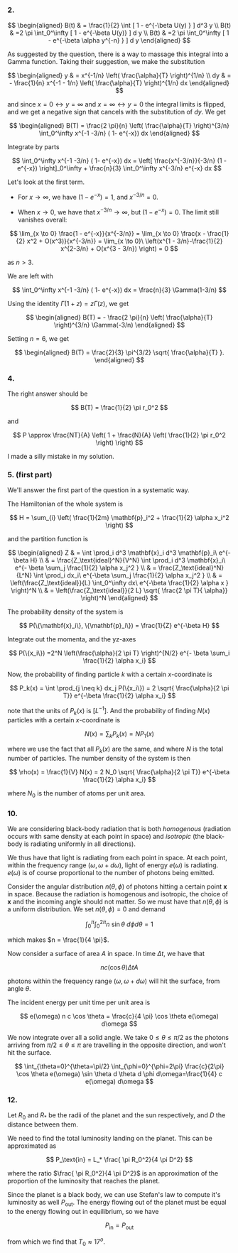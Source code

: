 
### 2. 

$$
\begin{aligned}
B(t) & = \frac{1}{2} \int [ 1 - e^{-\beta U(y) } ] d^3 y \\
B(t) & =2 \pi \int_0^\infty [ 1 - e^{-\beta U(y)} ] d y \\
B(t) & =2 \pi \int_0^\infty [ 1 - e^{-\beta \alpha y^{-n} } ] d y
\end{aligned}
$$

As suggested by the question, there is a way to massage this integral into a Gamma function. Taking their suggestion, we make the substitution

$$
\begin{aligned}
y & = x^{-1/n} \left( \frac{\alpha}{T} \right)^{1/n} \\
dy & = - \frac{1}{n} x^{-1 - 1/n} \left( \frac{\alpha}{T} \right)^{1/n}  dx
\end{aligned}
$$

and since $x = 0 \leftrightarrow y = \infty$ and $x = \infty \leftrightarrow y = 0$ the integral limits is flipped, and we get a negative sign that cancels with the substitution of $dy$. We get

$$
\begin{aligned}
B(T) = \frac{2 \pi}{n} \left( \frac{\alpha}{T} \right)^{3/n} \int_0^\infty x^{-1 -3/n} ( 1- e^{-x}) dx
\end{aligned}
$$

Integrate by parts

$$
\int_0^\infty x^{-1 -3/n} ( 1- e^{-x}) dx = \left[ \frac{x^{-3/n}}{-3/n} (1 - e^{-x}) \right]_0^\infty + \frac{n}{3} \int_0^\infty x^{-3/n} e^{-x} dx
$$

Let's look at the first term.

- For $x \to \infty$, we have $(1 - e^{-x}) = 1$, and $x^{-3/n} = 0$.

- When $x \to 0$, we have that $x^{-3/n} \to \infty$, but $(1 - e^{-x}) = 0$. The limit still vanishes overall:

$$
\lim_{x \to 0} \frac{1 - e^{-x}}{x^{-3/n}} = \lim_{x \to 0} \frac{x - \frac{1}{2} x^2 + O(x^3)}{x^{-3/n}} = \lim_{x \to 0}\ \left(x^{1 - 3/n}-\frac{1}{2} x^{2-3/n} + O(x^{3 - 3/n}) \right) = 0
$$

as $n > 3$.

We are left with

$$
\int_0^\infty x^{-1 -3/n} ( 1- e^{-x}) dx =  \frac{n}{3} \Gamma(1-3/n)
$$

Using the identity $\Gamma(1 + z) = z \Gamma(z)$, we get

$$
\begin{aligned}
B(T) = - \frac{2 \pi}{n} \left( \frac{\alpha}{T} \right)^{3/n} \Gamma(-3/n)
\end{aligned}
$$

Setting $n=6$, we get

$$
\begin{aligned}
B(T) = \frac{2}{3} \pi^{3/2} \sqrt{ \frac{\alpha}{T} }.
\end{aligned}
$$

### 4.

The right answer should be

$$
B(T) = \frac{1}{2} \pi r_0^2
$$

and

$$
P \approx \frac{NT}{A} \left( 1 + \frac{N}{A} \left( \frac{1}{2} \pi r_0^2 \right) \right)
$$

I made a silly mistake in my solution.

### 5. (first part)

We'll answer the first part of the question in a systematic way.

The Hamiltonian of the whole system is

$$
H = \sum_{i} \left( \frac{1}{2m} \mathbf{p}_i^2 + \frac{1}{2} \alpha x_i^2  \right)
$$

and the partition function is

$$
\begin{aligned}
Z & = \int \prod_i d^3 \mathbf{x}_i d^3 \mathbf{p}_i\ e^{-\beta H} \\
& = \frac{Z_\text{ideal}^N}{V^N} \int \prod_i d^3 \mathbf{x}_i\ e^{- \beta \sum_j  \frac{1}{2} \alpha x_j^2 } \\
& = \frac{Z_\text{ideal}^N}{L^N} \int \prod_i dx_i\ e^{-\beta   \sum_j \frac{1}{2} \alpha x_j^2 } \\
& =  \left(\frac{Z_\text{ideal}}{L} \int_0^\infty dx\ e^{-\beta \frac{1}{2} \alpha x } \right)^N \\
& = \left(\frac{Z_\text{ideal}}{2 L} \sqrt{ \frac{2 \pi T}{ \alpha}} \right)^N
\end{aligned}
$$

The probability density of the system is

$$
P(\{\mathbf{x}_i\}, \{\mathbf{p}_i\}) = \frac{1}{Z} e^{-\beta H}
$$

Integrate out the momenta, and the yz-axes

$$
P(\{x_i\}) =2^N \left(\frac{\alpha}{2 \pi T} \right)^{N/2} e^{- \beta \sum_i \frac{1}{2} \alpha x_i}
$$

Now, the probability of finding particle $k$ with a certain $x$-coordinate is

$$
P_k(x) = \int \prod_{j \neq k} dx_j P(\{x_i\}) = 2 \sqrt{ \frac{\alpha}{2 \pi T}} e^{-\beta \frac{1}{2} \alpha x_i}
$$

note that the units of $P_k(x)$ is $[L^{-1}]$. And the probability of finding $N(x)$ particles with a certain $x$-coordinate is

$$
N(x) = \sum_k P_k(x) = NP_1(x)
$$

where we use the fact that all $P_k(x)$ are the same, and where $N$ is the total number of particles. The number density of the system is then

$$
\rho(x) = \frac{1}{V} N(x) = 2 N_0 \sqrt{ \frac{\alpha}{2 \pi T}} e^{-\beta \frac{1}{2} \alpha x_i}
$$

where $N_0$ is the number of atoms per unit area.

### 10.

We are considering black-body radiation that is both *homogenous* (radiation occurs with same density at each point in space) and *isotropic* (the black-body is radiating uniformly in all directions).

We thus have that light is radiating from each point in space. At each point, within the frequency range $(\omega, \omega + d\omega)$, light of energy $e(\omega)$ is radiating. $e(\omega)$ is of course proportional to the number of photons being emitted.

Consider the angular distribution $n(\theta, \phi)$ of photons hitting a certain point $\mathbf{x}$ in space. Because the radiation is homogenous and isotropic, the choice of $\mathbf{x}$ and the incoming angle should not matter. So we must have that $n(\theta, \phi)$ is a uniform distribution. We set $n(\theta, \phi) = 0$ and demand

$$
\int_0^{\pi} \int_0^{2\pi} n\ \sin \theta\ d\phi d\theta = 1
$$

which makes $n = \frac{1}{4 \pi}$.

Now consider a surface of area $A$ in space. In time $\Delta t$, we have that 

$$
n c (\cos \theta) \Delta t A
$$

photons within the frequency range $(\omega, \omega + d\omega)$ will hit the surface, from angle $\theta$.

The incident energy per unit time per unit area is

$$
e(\omega) n c \cos \theta = \frac{c}{4 \pi} \cos \theta e(\omega) d\omega
$$

We now integrate over all a solid angle. We take $0 \leq \theta \leq \pi / 2$ as the photons arriving from $\pi/2 \leq \theta \leq \pi$ are travelling in the opposite direction, and won't hit the surface.

$$
\int_{\theta=0}^{\theta=\pi/2} \int_{\phi=0}^{\phi=2\pi} \frac{c}{2\pi} \cos \theta e(\omega) \sin \theta d \theta d \phi  d\omega=\frac{1}{4} c e(\omega) d\omega
$$

### 12.

Let $R_0$ and $R_*$ be the radii of the planet and the sun respectively, and $D$ the distance between them.

We need to find the total luminosity landing on the planet. This can be approximated as

$$
P_\text{in} = L_* \frac{ \pi R_0^2}{4 \pi D^2}
$$

where the ratio $\frac{ \pi R_0^2}{4 \pi D^2}$ is an approximation of the proportion of the luminosity that reaches the planet.

Since the planet is a black body, we can use Stefan's law to compute it's luminosity as well $P_\text{out}$. The energy flowing out of the planet must be equal to the energy flowing out in equilibrium, so we have

$$
P_\text{in} = P_\text{out}
$$

from which we find that $T_0 \approx 17^o$.

<!--stackedit_data:
eyJoaXN0b3J5IjpbLTE2NTUzODM0NDddfQ==
-->